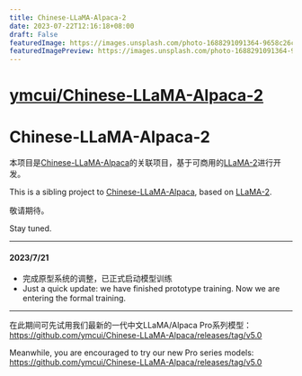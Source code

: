 ```yaml
---
title: Chinese-LLaMA-Alpaca-2
date: 2023-07-22T12:16:18+08:00
draft: False
featuredImage: https://images.unsplash.com/photo-1688291091364-9658c26c1749?ixid=M3w0NjAwMjJ8MHwxfHJhbmRvbXx8fHx8fHx8fDE2ODk5OTkyNTZ8&ixlib=rb-4.0.3
featuredImagePreview: https://images.unsplash.com/photo-1688291091364-9658c26c1749?ixid=M3w0NjAwMjJ8MHwxfHJhbmRvbXx8fHx8fHx8fDE2ODk5OTkyNTZ8&ixlib=rb-4.0.3
---
```


# [ymcui/Chinese-LLaMA-Alpaca-2](https://github.com/ymcui/Chinese-LLaMA-Alpaca-2)

# Chinese-LLaMA-Alpaca-2
本项目是[Chinese-LLaMA-Alpaca](https://github.com/ymcui/Chinese-LLaMA-Alpaca)的关联项目，基于可商用的[LLaMA-2](https://github.com/facebookresearch/llama)进行开发。

This is a sibling project to [Chinese-LLaMA-Alpaca](https://github.com/ymcui/Chinese-LLaMA-Alpaca), based on [LLaMA-2](https://github.com/facebookresearch/llama).

敬请期待。

Stay tuned. 

-----

#### 2023/7/21

- 完成原型系统的调整，已正式启动模型训练
- Just a quick update: we have finished prototype training. Now we are entering the formal training. 

----

在此期间可先试用我们最新的一代中文LLaMA/Alpaca Pro系列模型：https://github.com/ymcui/Chinese-LLaMA-Alpaca/releases/tag/v5.0

Meanwhile, you are encouraged to try our new Pro series models: https://github.com/ymcui/Chinese-LLaMA-Alpaca/releases/tag/v5.0
